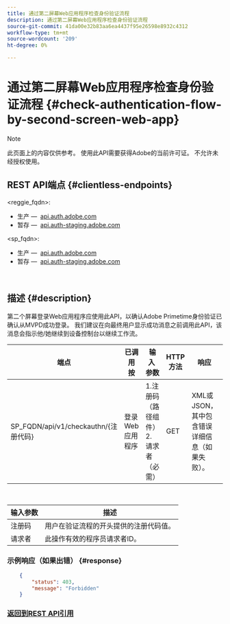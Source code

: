 ```yaml
---
title: 通过第二屏幕Web应用程序检查身份验证流程
description: 通过第二屏幕Web应用程序检查身份验证流程
source-git-commit: 41da00e32b83aa6ea4437f95e26598e8932c4312
workflow-type: tm+mt
source-wordcount: '209'
ht-degree: 0%

---
```



# 通过第二屏幕Web应用程序检查身份验证流程 {#check-authentication-flow-by-second-screen-web-app}

>[!NOTE]
>
>此页面上的内容仅供参考。 使用此API需要获得Adobe的当前许可证。 不允许未经授权使用。

## REST API端点 {#clientless-endpoints}

&lt;reggie_fqdn>:

* 生产 —  [api.auth.adobe.com](http://api.auth.adobe.com/)
* 暂存 —  [api.auth-staging.adobe.com](http://api.auth-staging.adobe.com/)

&lt;sp_fqdn>:

* 生产 —  [api.auth.adobe.com](http://api.auth.adobe.com/)
* 暂存 —  [api.auth-staging.adobe.com](http://api.auth-staging.adobe.com/)

</br>

## 描述 {#description}

第二个屏幕登录Web应用程序应使用此API，以确认Adobe Primetime身份验证已确认从MVPD成功登录。 我们建议在向最终用户显示成功消息之前调用此API，该消息会指示他/她继续到设备控制台以继续工作流。


| 端点 | 已调用  </br>按 | 输入   </br>参数 | HTTP  </br>方法 | 响应 | HTTP  </br>响应 |
| --- | --- | --- | --- | --- | --- |
| SP_FQDN/api/v1/checkauthn/{注册代码} | 登录Web应用程序 | 1.注册码  </br>    （路径组件）</br>2.  请求者  </br>    （必需） | GET | XML或JSON，其中包含错误详细信息（如果失败）。 | 200 — 成功   </br>403 — 禁止 |

</br>

| 输入参数 | 描述 |
| ----------------- | --------------------------------------------------------------------------------------------- |
| 注册码 | 用户在验证流程的开头提供的注册代码值。 |
| 请求者 | 此操作有效的程序员请求者ID。 |


### 示例响应（如果出错） {#response}

```JSON
    {
        "status": 403,
        "message": "Forbidden"
    }
```

### [返回到REST API引用](http://tve.helpdocsonline.com/rest-api-reference)
